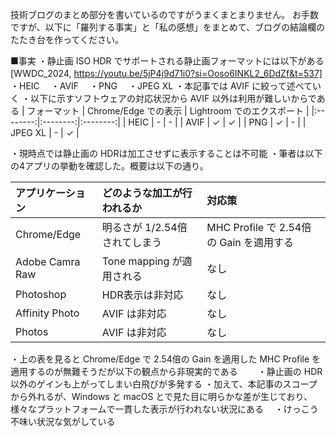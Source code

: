 技術ブログのまとめ部分を書いているのですがうまくまとまりません。
お手数ですが、以下に「羅列する事実」と「私の感想」をまとめて、ブログの結論欄のたたき台を作ってください。

■事実
・静止画 ISO HDR でサポートされる静止画フォーマットには以下がある[WWDC_2024, https://youtu.be/5jP4j9d71i0?si=Ooso6INKL2_6DdZf&t=537]
　・HEIC
　・AVIF
　・PNG
　・JPEG XL
・本記事では AVIF に絞って述べていく
  ・以下に示すソフトウェアの対応状況から AVIF 以外は利用が難しいからである
| フォーマット | Chrome/Edge での表示 | Lightroom でのエクスポート |
|:--------:|:--------:|:--------:|
| HEIC | - | - |
| AVIF | ✓ | ✓ |
| PNG | ✓ | - |
| JPEG XL | - | ✓ |

・現時点では静止画の HDRは加工させずに表示することは不可能
・筆者は以下の4アプリの挙動を確認した。概要は以下の通り。

| アプリケーション | どのような加工が行われるか | 対応策 |
|:--------|:------|:------|
| Chrome/Edge | 明るさが 1/2.54倍されてしまう | MHC Profile で 2.54倍の Gain を適用する |
| Adobe Camra Raw | Tone mapping が適用される | なし |
| Photoshop | HDR表示は非対応 | なし |
| Affinity Photo | AVIF は非対応 | なし |
| Photos | AVIF は非対応 | なし |

・上の表を見ると Chrome/Edge で 2.54倍の Gain を適用した MHC Profile を適用するのが無難そうだが以下の観点から非現実的である
　　・静止画の HDR以外のゲインも上がってしまい白飛びが多発する
・加えて、本記事のスコープから外れるが、Windows と macOS とで見た目に明らかな差が生じており、様々なプラットフォームで一貫した表示が行われない状況にある
　・けっこう不味い状況な気がしている
